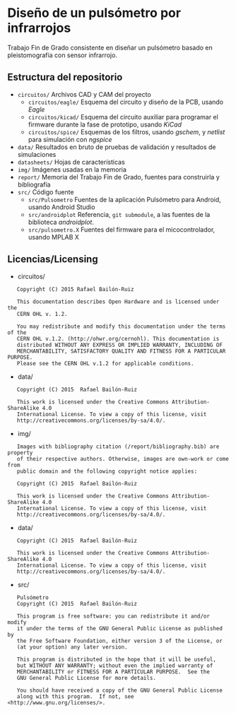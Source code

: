 # Diseño de un pulsómetro por infrarrojos

Trabajo Fin de Grado consistente en diseñar un pulsómetro basado en pleistomografía con sensor infrarrojo.

## Estructura del repositorio

* `circuitos/`  Archivos CAD y CAM del proyecto
  - `circuitos/eagle/`  Esquema del circuito y diseño de la PCB, usando *Eagle*
  - `circuitos/kicad/`  Esquema del circuito auxiliar para programar el firmware durante la fase de prototipo, usando *KiCad*
  - `circuitos/spice/`  Esquemas de los filtros, usando *gschem*, y *netlist* para simulación con *ngspice*
* `data/`       Resultados en bruto de pruebas de validación y resultados de simulaciones
* `datasheets/` Hojas de características
* `img/`        Imágenes usadas en la memoria
* `report/`     Memoria del Trabajo Fin de Grado, fuentes para construirla y bibliografía
* `src/`        Código fuente
  - `src/Pulsometro`    Fuentes de la aplicación Pulsómetro para Android, usando Android Studio
  - `src/androidplot`   Referencia, `git submodule`, a las fuentes de la biblioteca *androidplot*.
  - `src/pulsometro.X`  Fuentes del firmware para el micocontrolador, usando MPLAB X

## Licencias/Licensing

 * circuitos/
 ``` 
    Copyright (C) 2015 Rafael Bailón-Ruiz
    
    This documentation describes Open Hardware and is licensed under the
    CERN OHL v. 1.2.
    
    You may redistribute and modify this documentation under the terms of the
    CERN OHL v.1.2. (http://ohwr.org/cernohl). This documentation is
    distributed WITHOUT ANY EXPRESS OR IMPLIED WARRANTY, INCLUDING OF
    MERCHANTABILITY, SATISFACTORY QUALITY AND FITNESS FOR A PARTICULAR PURPOSE.
    Please see the CERN OHL v.1.2 for applicable conditions.
 ```
 
 * data/
 ```
    Copyright (C) 2015  Rafael Bailón-Ruiz
    
    This work is licensed under the Creative Commons Attribution-ShareAlike 4.0
    International License. To view a copy of this license, visit 
    http://creativecommons.org/licenses/by-sa/4.0/.
 ```
 
 * img/
 ```
    Images with bibliography citation (/report/bibliography.bib) are property
    of their respective authors. Otherwise, images are own-work or come from
    public domain and the following copyright notice applies:
    
    Copyright (C) 2015  Rafael Bailón-Ruiz
    
    This work is licensed under the Creative Commons Attribution-ShareAlike 4.0
    International License. To view a copy of this license, visit 
    http://creativecommons.org/licenses/by-sa/4.0/.
 ```
 
 * data/
 ```
    Copyright (C) 2015  Rafael Bailón-Ruiz
    
    This work is licensed under the Creative Commons Attribution-ShareAlike 4.0
    International License. To view a copy of this license, visit 
    http://creativecommons.org/licenses/by-sa/4.0/.
 ```
 
 * src/
 ```
    Pulsómetro
    Copyright (C) 2015  Rafael Bailón-Ruiz
    
    This program is free software: you can redistribute it and/or modify
    it under the terms of the GNU General Public License as published by
    the Free Software Foundation, either version 3 of the License, or
    (at your option) any later version.
    
    This program is distributed in the hope that it will be useful,
    but WITHOUT ANY WARRANTY; without even the implied warranty of
    MERCHANTABILITY or FITNESS FOR A PARTICULAR PURPOSE.  See the
    GNU General Public License for more details.
    
    You should have received a copy of the GNU General Public License
    along with this program.  If not, see <http://www.gnu.org/licenses/>.
 ```
